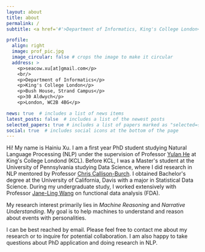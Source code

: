 ```yaml
---
layout: about
title: about
permalink: /
subtitle: <a href='#'>Department of Informatics, King's College London</a>

profile:
  align: right
  image: prof_pic.jpg
  image_circular: false # crops the image to make it circular
  address: >
    <p>seacow.xu[at]gmail.com</p>
    <br/>
    <p>Department of Informatics</p>
    <p>King's College London</p>
    <p>Bush House, Strand Campus</p>
    <p>30 Aldwych</p>
    <p>London, WC2B 4BG</p>

news: true  # includes a list of news items
latest_posts: false  # includes a list of the newest posts
selected_papers: true # includes a list of papers marked as "selected={true}"
social: true  # includes social icons at the bottom of the page
---
```


Hi! My name is Hainiu Xu. I am a first year PhD student studying Natural Language Processing (NLP) under the supervision of Professor [Yulan He](https://sites.google.com/view/yulanhe/home?authuser=0) at King's College Londond (KCL). Before KCL, I was a Master's student at the University of Pennsylvania studying Data Science, where I did research in NLP mentored by Professor [Chris Callison-Burch](https://www.cis.upenn.edu/~ccb/index.html). I obtained Bachelor's degree at the University of California, Davis with a major in Statistical Data Science. During my undergraduate study, I worked extensively with Professor [Jane-Ling Wang](https://anson.ucdavis.edu/~wang/aboutme.html) on functional data analysis (FDA).

My research interest primarily lies in _Machine Reasoning_ and _Narrative Understanding_. My goal is to help machines to understand and reason about events with personalities. 

I can be best reached by email. Please feel free to contact me about my research or to inquire for potential collaboration. I am also happy to take questions about PhD application and doing research in NLP.

